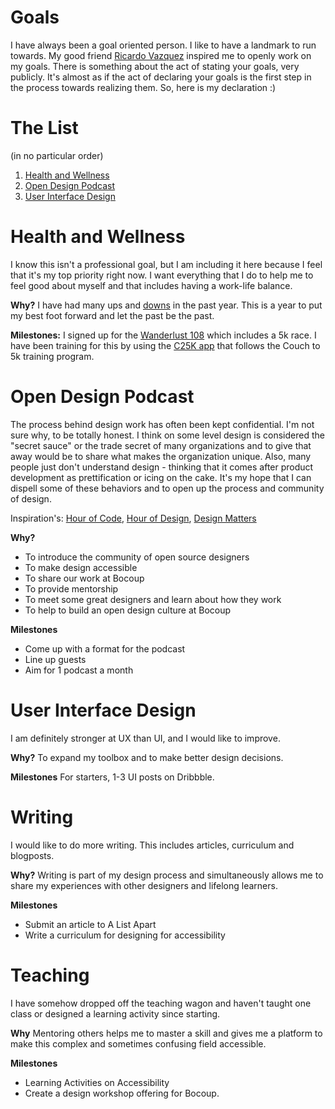 # Goals
I have always been a goal oriented person. I like to have a landmark to run towards. My good friend [Ricardo Vazquez](https://twitter.com/iamrvazquez) inspired me to openly work on my goals. There is something about the act of stating your goals, very publicly. It's almost as if the act of declaring your goals is the first step in the process towards realizing them. So, here is my declaration :) 

# The List
(in no particular order)


1. [Health and Wellness](#health-and-wellness)
2. [Open Design Podcast](#open-design-podcast)
3. [User Interface Design](#user-interface-design)


# Health and Wellness
I know this isn't a professional goal, but I am including it here because I feel that it's my top priority right now. I want everything that I do to help me to feel good about myself and that includes having a work-life balance. 

<strong>Why?</strong> I have had many ups and [downs](http://blog.jessicaklein.com/whens-it-time-for-a-change/) in the past year. This is a year to put my best foot forward and let the past be the past.

<strong>Milestones:</strong>
I signed up for the [Wanderlust 108](http://wanderlust.com/events/about-wanderlust-108/) which includes a 5k race. I have been training for this by using the [C25K app](http://c25kfree.com/) that follows the Couch to 5k training program. 

# Open Design Podcast
The process behind design work has often been kept confidential. I'm not sure why, to be totally honest. I think on some level design is considered the "secret sauce" or the trade secret of many organizations and to give that away would be to share what makes the organization unique. Also, many people just don't understand design - thinking that it comes after product development as prettification or icing on the cake. It's my hope that I can dispell some of these behaviors and to open up the process and community of design. 

Inspiration's: [Hour of Code](http://mikeconley.ca/blog/category/technology/livecoding/), [Hour of Design](https://www.youtube.com/channel/UC9MJ2wGfJ_7mbLN6rXjWztA), [Design Matters](http://www.debbiemillman.com/designmatters/)

<strong>Why?</strong>

* To introduce the community of open source designers
* To make design accessible
* To share our work at Bocoup
* To provide mentorship
* To meet some great designers and learn about how they work
* To help to build an open design culture at Bocoup

<strong>Milestones</strong>
* Come up with a format for the podcast
* Line up guests
* Aim for 1 podcast a month

# User Interface Design
I am definitely stronger at UX than UI, and I would like to improve.

<strong>Why?</strong> To expand my toolbox and to make better design decisions. 

<strong>Milestones</strong> For starters, 1-3 UI posts on Dribbble.

# Writing

I would like to do more writing. This includes articles, curriculum and blogposts.

<strong>Why?</strong> Writing is part of my design process and simultaneously allows me to share my experiences with other designers and lifelong learners.

<strong>Milestones</strong>

* Submit an article to A List Apart
* Write a curriculum for designing for accessibility

# Teaching

I have somehow dropped off the teaching wagon and haven't taught one class or designed a learning activity since starting. 

<strong>Why</strong> Mentoring others helps me to master a skill and gives me a platform to make this complex and sometimes confusing field accessible. 

<strong>Milestones</strong>
* Learning Activities on Accessibility 
* Create a design workshop offering for Bocoup.


